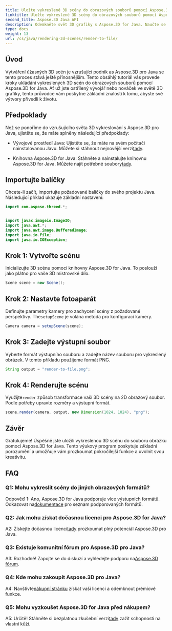 ```yaml
---
title: Uložte vykreslené 3D scény do obrazových souborů pomocí Aspose.3D for Java
linktitle: Uložte vykreslené 3D scény do obrazových souborů pomocí Aspose.3D for Java
second_title: Aspose.3D Java API
description: Odemkněte svět 3D grafiky s Aspose.3D for Java. Naučte se bez námahy ukládat úžasné scény do snímků.
type: docs
weight: 13
url: /cs/java/rendering-3d-scenes/render-to-file/
---
```

## Úvod

Vytváření úžasných 3D scén je vzrušující podnik as Aspose.3D pro Java se tento proces stává ještě přínosnějším. Tento obsáhlý tutoriál vás provede kroky ukládání vykreslených 3D scén do obrazových souborů pomocí Aspose.3D for Java. Ať už jste ostřílený vývojář nebo nováček ve světě 3D grafiky, tento průvodce vám poskytne základní znalosti k tomu, abyste své výtvory přivedli k životu.

## Předpoklady

Než se ponoříme do vzrušujícího světa 3D vykreslování s Aspose.3D pro Java, ujistěte se, že máte splněny následující předpoklady:

- Vývojové prostředí Java: Ujistěte se, že máte na svém počítači nainstalovanou Javu. Můžete si stáhnout nejnovější verzi[tady](https://www.java.com/download/).

-  Knihovna Aspose.3D for Java: Stáhněte a nainstalujte knihovnu Aspose.3D for Java. Můžete najít potřebné soubory[tady](https://releases.aspose.com/3d/java/).

## Importujte balíčky

Chcete-li začít, importujte požadované balíčky do svého projektu Java. Následující příklad ukazuje základní nastavení:

```java
import com.aspose.threed.*;


import javax.imageio.ImageIO;
import java.awt.*;
import java.awt.image.BufferedImage;
import java.io.File;
import java.io.IOException;
```

## Krok 1: Vytvořte scénu

Inicializujte 3D scénu pomocí knihovny Aspose.3D for Java. To poslouží jako plátno pro vaše 3D mistrovské dílo.

```java
Scene scene = new Scene();
```

## Krok 2: Nastavte fotoaparát

 Definujte parametry kamery pro zachycení scény z požadované perspektivy. The`setupScene` je volána metoda pro konfiguraci kamery.

```java
Camera camera = setupScene(scene);
```

## Krok 3: Zadejte výstupní soubor

Vyberte formát výstupního souboru a zadejte název souboru pro vykreslený obrázek. V tomto příkladu použijeme formát PNG.

```java
String output = "render-to-file.png";
```

## Krok 4: Renderujte scénu

 Využijte`render` způsob transformace vaší 3D scény na 2D obrazový soubor. Podle potřeby upravte rozměry a výstupní formát.

```java
scene.render(camera, output, new Dimension(1024, 1024), "png");
```

## Závěr

Gratulujeme! Úspěšně jste uložili vykreslenou 3D scénu do souboru obrázku pomocí Aspose.3D for Java. Tento výukový program poskytuje základní porozumění a umožňuje vám prozkoumat pokročilejší funkce a uvolnit svou kreativitu.

## FAQ

### Q1: Mohu vykreslit scény do jiných obrazových formátů?

 Odpověď 1: Ano, Aspose.3D for Java podporuje více výstupních formátů. Odkazovat na[dokumentace](https://reference.aspose.com/3d/java/) pro seznam podporovaných formátů.

### Q2: Jak mohu získat dočasnou licenci pro Aspose.3D for Java?

 A2: Získejte dočasnou licenci[tady](https://purchase.aspose.com/temporary-license/) prozkoumat plný potenciál Aspose.3D pro Java.

### Q3: Existuje komunitní fórum pro Aspose.3D pro Java?

 A3: Rozhodně! Zapojte se do diskuzí a vyhledejte podporu na[Aspose.3D fórum](https://forum.aspose.com/c/3d/18).

### Q4: Kde mohu zakoupit Aspose.3D pro Java?

 A4: Navštivte[nákupní stránku](https://purchase.aspose.com/buy) získat vaši licenci a odemknout prémiové funkce.

### Q5: Mohu vyzkoušet Aspose.3D for Java před nákupem?

 A5: Určitě! Stáhněte si bezplatnou zkušební verzi[tady](https://releases.aspose.com/) zažít schopnosti na vlastní kůži.